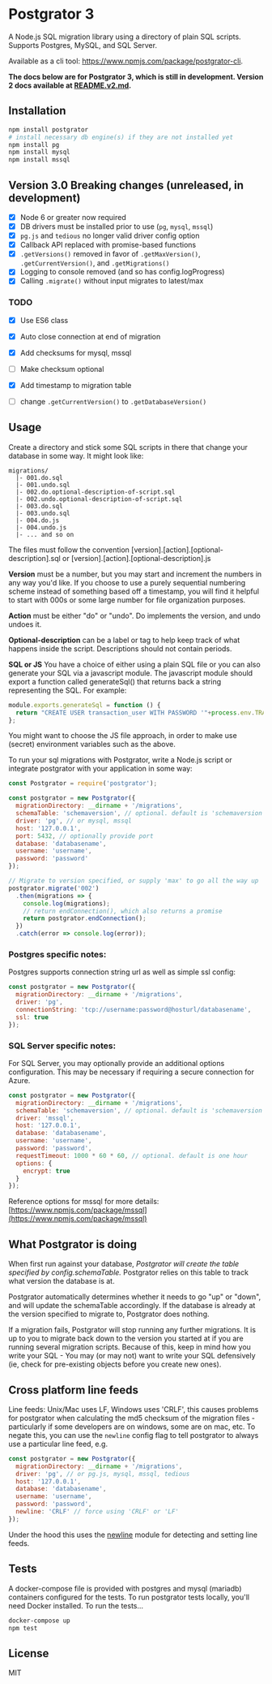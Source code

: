 # Postgrator 3

A Node.js SQL migration library using a directory of plain SQL scripts.
Supports Postgres, MySQL, and SQL Server.

Available as a cli tool: https://www.npmjs.com/package/postgrator-cli.

**The docs below are for Postgrator 3, which is still in development. Version 2 docs available at [README.v2.md](README.v2.md).**


## Installation

```sh
npm install postgrator
# install necessary db engine(s) if they are not installed yet
npm install pg
npm install mysql
npm install mssql
```


## Version 3.0 Breaking changes (unreleased, in development)

- [x] Node 6 or greater now required
- [x] DB drivers must be installed prior to use (`pg`, `mysql`, `mssql`)
- [x] `pg.js` and `tedious` no longer valid driver config option
- [x] Callback API replaced with promise-based functions
- [x] `.getVersions()` removed in favor of `.getMaxVersion()`, `.getCurrentVersion()`, and `.getMigrations()`
- [x] Logging to console removed (and so has config.logProgress)
- [x] Calling `.migrate()` without input migrates to latest/max

### TODO 
- [x] Use ES6 class
- [x] Auto close connection at end of migration
- [x] Add checksums for mysql, mssql
- [ ] Make checksum optional
- [x] Add timestamp to migration table
- [ ] change `.getCurrentVersion()` to `.getDatabaseVersion()`


## Usage

Create a directory and stick some SQL scripts in there that change your database in some way. It might look like:

```
migrations/
  |- 001.do.sql
  |- 001.undo.sql
  |- 002.do.optional-description-of-script.sql
  |- 002.undo.optional-description-of-script.sql
  |- 003.do.sql
  |- 003.undo.sql
  |- 004.do.js
  |- 004.undo.js
  |- ... and so on
```

The files must follow the convention [version].[action].[optional-description].sql or  [version].[action].[optional-description].js

**Version** must be a number, but you may start and increment the numbers in any way you'd like.
If you choose to use a purely sequential numbering scheme instead of something based off a timestamp,
you will find it helpful to start with 000s or some large number for file organization purposes.

**Action** must be either "do" or "undo". Do implements the version, and undo undoes it.

**Optional-description** can be a label or tag to help keep track of what happens inside the script. Descriptions should not contain periods.

**SQL or JS**
You have a choice of either using a plain SQL file or you can also generate your SQL via a javascript module. The javascript module should export a function called generateSql() that returns back a string representing the SQL. For example:

```js
module.exports.generateSql = function () {
  return "CREATE USER transaction_user WITH PASSWORD '"+process.env.TRANSACTION_USER_PASSWORD+"'";
};
```

You might want to choose the JS file approach, in order to make use (secret) environment variables such as the above.

To run your sql migrations with Postgrator, write a Node.js script or integrate postgrator with your application in some way:

```js
const Postgrator = require('postgrator');

const postgrator = new Postgrator({
  migrationDirectory: __dirname + '/migrations',
  schemaTable: 'schemaversion', // optional. default is 'schemaversion'
  driver: 'pg', // or mysql, mssql
  host: '127.0.0.1',
  port: 5432, // optionally provide port
  database: 'databasename',
  username: 'username',
  password: 'password'
});

// Migrate to version specified, or supply 'max' to go all the way up
postgrator.migrate('002')
  .then(migrations => {
    console.log(migrations);
    // return endConnection(), which also returns a promise
    return postgrator.endConnection();
  })
  .catch(error => console.log(error));
```


### Postgres specific notes:

Postgres supports connection string url as well as simple ssl config:

```js
const postgrator = new Postgrator({
  migrationDirectory: __dirname + '/migrations',
  driver: 'pg',
  connectionString: 'tcp://username:password@hosturl/databasename',
  ssl: true
});
```


### SQL Server specific notes:

For SQL Server, you may optionally provide an additional options configuration. 
This may be necessary if requiring a secure connection for Azure.

```js
const postgrator = new Postgrator({
  migrationDirectory: __dirname + '/migrations',
  schemaTable: 'schemaversion', // optional. default is 'schemaversion'
  driver: 'mssql',
  host: '127.0.0.1',
  database: 'databasename',
  username: 'username',
  password: 'password',
  requestTimeout: 1000 * 60 * 60, // optional. default is one hour
  options: {
    encrypt: true
  }
});
```

Reference options for mssql for more details: [https://www.npmjs.com/package/mssql](https://www.npmjs.com/package/mssql)


## What Postgrator is doing

When first run against your database, *Postgrator will create the table specified by config.schemaTable.* Postgrator relies on this table to track what version the database is at.

Postgrator automatically determines whether it needs to go "up" or "down", and will update the schemaTable accordingly. If the database is already at the version specified to migrate to, Postgrator does nothing.

If a migration fails, Postgrator will stop running any further migrations. It is up to you to migrate back down to the version you started at if you are running several migration scripts. Because of this, keep in mind how you write your SQL - You may (or may not) want to write your SQL defensively (ie, check for pre-existing objects before you create new ones).


## Cross platform line feeds

Line feeds: Unix/Mac uses LF, Windows uses 'CRLF', this causes problems for postgrator when calculating the md5 checksum of the migration files - particularly if some developers are on windows, some are on mac, etc. To negate this, you can use the `newline` config flag to tell postgrator to always use a particular line feed, e.g.

```js
const postgrator = new Postgrator({
  migrationDirectory: __dirname + '/migrations',
  driver: 'pg', // or pg.js, mysql, mssql, tedious
  host: '127.0.0.1',
  database: 'databasename',
  username: 'username',
  password: 'password',
  newline: 'CRLF' // force using 'CRLF' or 'LF'
});
```

Under the hood this uses the [newline](www.npmjs.com/package/newline) module for detecting and setting line feeds.


## Tests

A docker-compose file is provided with postgres and mysql (mariadb) containers configured for the tests.
To run postgrator tests locally, you'll need Docker installed. To run the tests...

```sh
docker-compose up
npm test
```

## License

MIT
